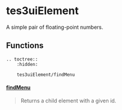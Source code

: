 # tes3uiElement

A simple pair of floating-point numbers.

## Functions

```eval_rst
.. toctree::
    :hidden:

    tes3uiElement/findMenu
```

#### [findMenu](tes3uiElement/findMenu.md)

> Returns a child element with a given id.
